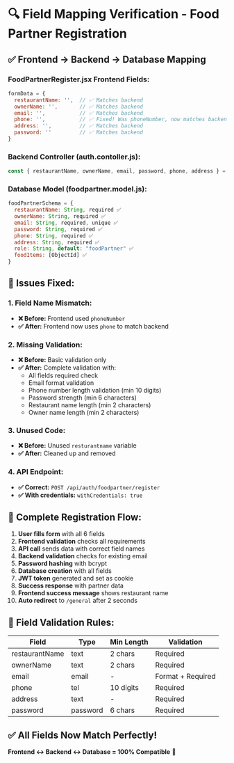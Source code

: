 # 🔍 Field Mapping Verification - Food Partner Registration

## ✅ **Frontend → Backend → Database Mapping**

### **FoodPartnerRegister.jsx Frontend Fields:**
```javascript
formData = {
  restaurantName: '',  // ✅ Matches backend
  ownerName: '',       // ✅ Matches backend  
  email: '',           // ✅ Matches backend
  phone: '',           // ✅ Fixed! Was phoneNumber, now matches backend
  address: '',         // ✅ Matches backend
  password: ''         // ✅ Matches backend
}
```

### **Backend Controller (auth.contoller.js):**
```javascript
const { restaurantName, ownerName, email, password, phone, address } = req.body;
```

### **Database Model (foodpartner.model.js):**
```javascript
foodPartnerSchema = {
  restaurantName: String, required ✅
  ownerName: String, required ✅
  email: String, required, unique ✅
  password: String, required ✅
  phone: String, required ✅
  address: String, required ✅
  role: String, default: "foodPartner" ✅
  foodItems: [ObjectId] ✅
}
```

## 🚨 **Issues Fixed:**

### **1. Field Name Mismatch:**
- **❌ Before:** Frontend used `phoneNumber`
- **✅ After:** Frontend now uses `phone` to match backend

### **2. Missing Validation:**
- **❌ Before:** Basic validation only
- **✅ After:** Complete validation with:
  - All fields required check
  - Email format validation
  - Phone number length validation (min 10 digits)
  - Password strength (min 6 characters)
  - Restaurant name length (min 2 characters)
  - Owner name length (min 2 characters)

### **3. Unused Code:**
- **❌ Before:** Unused `resturantname` variable
- **✅ After:** Cleaned up and removed

### **4. API Endpoint:**
- **✅ Correct:** `POST /api/auth/foodpartner/register`
- **✅ With credentials:** `withCredentials: true`

## 🎯 **Complete Registration Flow:**

1. **User fills form** with all 6 fields
2. **Frontend validation** checks all requirements
3. **API call** sends data with correct field names
4. **Backend validation** checks for existing email
5. **Password hashing** with bcrypt
6. **Database creation** with all fields
7. **JWT token** generated and set as cookie
8. **Success response** with partner data
9. **Frontend success message** shows restaurant name
10. **Auto redirect** to `/general` after 2 seconds

## 🔧 **Field Validation Rules:**

| Field | Type | Min Length | Validation |
|-------|------|------------|------------|
| restaurantName | text | 2 chars | Required |
| ownerName | text | 2 chars | Required |
| email | email | - | Format + Required |
| phone | tel | 10 digits | Required |
| address | text | - | Required |
| password | password | 6 chars | Required |

## ✅ **All Fields Now Match Perfectly!**

**Frontend ↔️ Backend ↔️ Database = 100% Compatible** 🎉